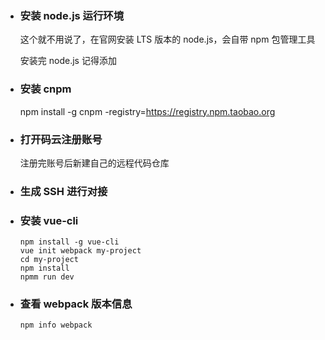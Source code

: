 - ### 安装 node.js 运行环境

  这个就不用说了，在官网安装 LTS 版本的 node.js，会自带 npm 包管理工具

  安装完 node.js 记得添加

- ### 安装 cnpm

  npm install -g cnpm -registry=https://registry.npm.taobao.org

- ### 打开码云注册账号

  注册完账号后新建自己的远程代码仓库

- ### 生成 SSH 进行对接

- ### 安装 vue-cli

  ```shell
  npm install -g vue-cli
  vue init webpack my-project
  cd my-project
  npm install
  npmm run dev
  ```

- ### 查看 webpack 版本信息

  ```shell
  npm info webpack
  ```


